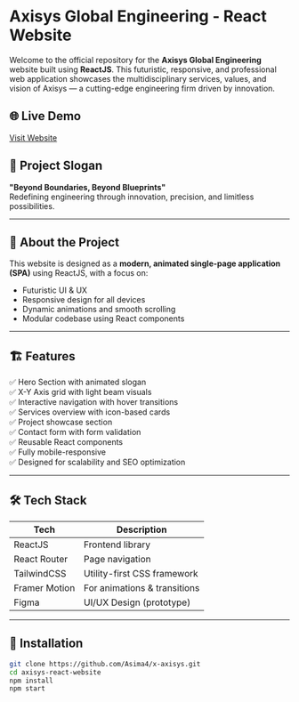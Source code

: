 # Axisys Global Engineering - React Website

Welcome to the official repository for the **Axisys Global Engineering** website built using **ReactJS**. This futuristic, responsive, and professional web application showcases the multidisciplinary services, values, and vision of Axisys — a cutting-edge engineering firm driven by innovation.

## 🌐 Live Demo

[Visit Website](https://yourdomain.com)

## 🚀 Project Slogan

**"Beyond Boundaries, Beyond Blueprints"**  
Redefining engineering through innovation, precision, and limitless possibilities.

---

## 📌 About the Project

This website is designed as a **modern, animated single-page application (SPA)** using ReactJS, with a focus on:

- Futuristic UI & UX
- Responsive design for all devices
- Dynamic animations and smooth scrolling
- Modular codebase using React components

---

## 🏗️ Features

✅ Hero Section with animated slogan  
✅ X-Y Axis grid with light beam visuals  
✅ Interactive navigation with hover transitions  
✅ Services overview with icon-based cards  
✅ Project showcase section  
✅ Contact form with form validation  
✅ Reusable React components  
✅ Fully mobile-responsive  
✅ Designed for scalability and SEO optimization

---

## 🛠️ Tech Stack

| Tech        | Description                        |
|-------------|------------------------------------|
| ReactJS     | Frontend library                   |
| React Router| Page navigation                    |
| TailwindCSS | Utility-first CSS framework        |
| Framer Motion | For animations & transitions     |
| Figma       | UI/UX Design (prototype)           |

---

## 🔧 Installation

```bash
git clone https://github.com/Asima4/x-axisys.git
cd axisys-react-website
npm install
npm start
